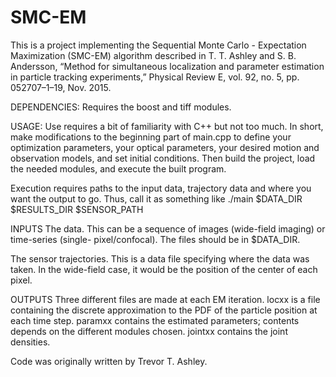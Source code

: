 # SMC-EM

This is a project implementing the Sequential Monte Carlo - Expectation Maximization 
(SMC-EM) algorithm described in T. T. Ashley and S. B. Andersson, “Method for simultaneous
localization and parameter estimation in particle tracking experiments,” Physical Review 
E, vol. 92, no. 5, pp. 052707–1–19, Nov. 2015.

DEPENDENCIES:
Requires the boost and tiff modules.

USAGE:
Use requires a bit of familiarity with C++ but not too much. In short, make modifications 
to the beginning part of main.cpp to define your optimization parameters, your optical
parameters, your desired motion and observation models, and set initial conditions. Then
build the project, load the needed modules, and execute the built program.

Execution requires paths to the input data, trajectory data and where you want the output 
to go. Thus, call it as something like
./main $DATA_DIR $RESULTS_DIR $SENSOR_PATH

INPUTS
The data. This can be a sequence of images (wide-field imaging) or time-series (single-
pixel/confocal). The files should be in $DATA_DIR.

The sensor trajectories. This is a data file specifying where the data was taken. In the
wide-field case, it would be the position of the center of each pixel. 

OUTPUTS
Three different files are made at each EM iteration. locxx is a file containing the 
discrete approximation to the PDF of the particle position at each time step. paramxx 
contains the estimated parameters; contents depends on the different modules chosen. 
jointxx contains the joint densities.

Code was originally written by Trevor T. Ashley.
